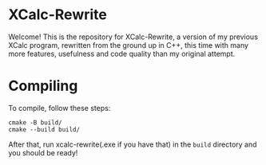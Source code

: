 # XCalc-Rewrite

Welcome! This is the repository for XCalc-Rewrite, a version
of my previous XCalc program, rewritten from the ground up
in C++, this time with many more features, usefulness and
code quality than my original attempt.

# Compiling
To compile, follow these steps:

```
cmake -B build/
cmake --build build/
```

After that, run xcalc-rewrite(.exe if you have that) in
the `build` directory and you should be ready!
